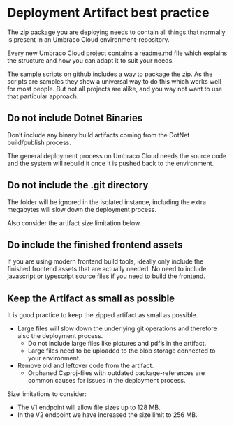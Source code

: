 # Deployment Artifact best practice
The zip package you are deploying needs to contain all things that normally is present in an Umbraco Cloud environment-repository.

Every new Umbraco Cloud project contains a readme.md file which explains the structure and how you can adapt it to suit your needs.

The sample scripts on github includes a way to package the zip. As the scripts are samples they show a universal way to do this which works well for most people. But not all projects are alike, and you way not want to use that particular approach.
 

## Do not include Dotnet Binaries
Don’t include any binary build artifacts coming from the DotNet build/publish process. 

The general deployment process on Umbraco Cloud needs the source code and the system will rebuild it once it is pushed back to the environment.

## Do not include the .git directory
The folder will be ignored in the isolated instance, including the extra megabytes will slow down the deployment process. 

Also consider the artifact size limitation below. 

## Do include the finished frontend assets
If you are using modern frontend build tools, ideally only include the finished frontend assets that are actually needed. No need to include javascript or typescript source files if you need to build the frontend. 

## Keep the Artifact as small as possible
It is good practice to keep the zipped artifact as small as possible. 
* Large files will slow down the underlying git operations and therefore also the deployment process.
  * Do not include large files like pictures and pdf’s in the artifact. 
  * Large files need to be uploaded to the blob storage connected to your environment. 
* Remove old and leftover code from the artifact. 
  * Orphaned Csproj-files with outdated package-references are common causes for issues in the deployment process.

Size limitations to consider:
- The V1 endpoint will allow file sizes up to 128 MB. 
- In the V2 endpoint we have increased the size limit to 256 MB. 
